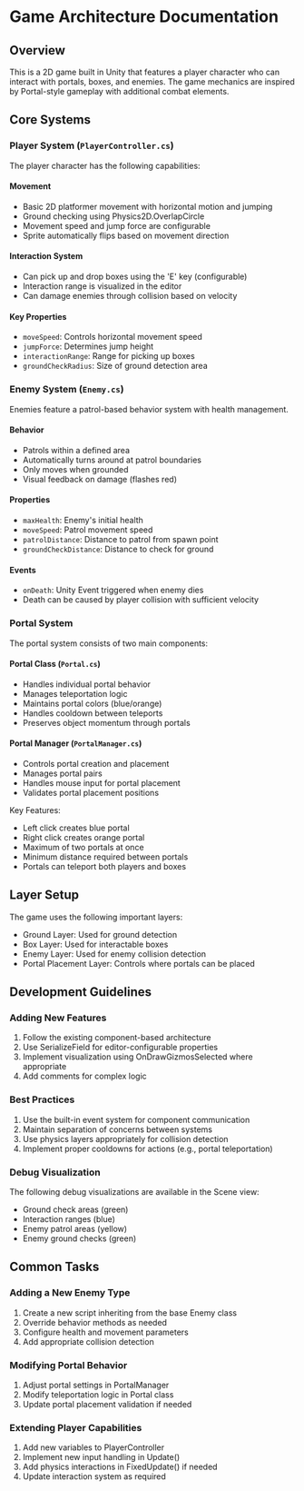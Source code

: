 # Game Architecture Documentation

## Overview
This is a 2D game built in Unity that features a player character who can interact with portals, boxes, and enemies. The game mechanics are inspired by Portal-style gameplay with additional combat elements.

## Core Systems

### Player System (`PlayerController.cs`)
The player character has the following capabilities:

#### Movement
- Basic 2D platformer movement with horizontal motion and jumping
- Ground checking using Physics2D.OverlapCircle
- Movement speed and jump force are configurable
- Sprite automatically flips based on movement direction

#### Interaction System
- Can pick up and drop boxes using the 'E' key (configurable)
- Interaction range is visualized in the editor
- Can damage enemies through collision based on velocity

#### Key Properties
- `moveSpeed`: Controls horizontal movement speed
- `jumpForce`: Determines jump height
- `interactionRange`: Range for picking up boxes
- `groundCheckRadius`: Size of ground detection area

### Enemy System (`Enemy.cs`)
Enemies feature a patrol-based behavior system with health management.

#### Behavior
- Patrols within a defined area
- Automatically turns around at patrol boundaries
- Only moves when grounded
- Visual feedback on damage (flashes red)

#### Properties
- `maxHealth`: Enemy's initial health
- `moveSpeed`: Patrol movement speed
- `patrolDistance`: Distance to patrol from spawn point
- `groundCheckDistance`: Distance to check for ground

#### Events
- `onDeath`: Unity Event triggered when enemy dies
- Death can be caused by player collision with sufficient velocity

### Portal System
The portal system consists of two main components:

#### Portal Class (`Portal.cs`)
- Handles individual portal behavior
- Manages teleportation logic
- Maintains portal colors (blue/orange)
- Handles cooldown between teleports
- Preserves object momentum through portals

#### Portal Manager (`PortalManager.cs`)
- Controls portal creation and placement
- Manages portal pairs
- Handles mouse input for portal placement
- Validates portal placement positions

Key Features:
- Left click creates blue portal
- Right click creates orange portal
- Maximum of two portals at once
- Minimum distance required between portals
- Portals can teleport both players and boxes

## Layer Setup
The game uses the following important layers:
- Ground Layer: Used for ground detection
- Box Layer: Used for interactable boxes
- Enemy Layer: Used for enemy collision detection
- Portal Placement Layer: Controls where portals can be placed

## Development Guidelines

### Adding New Features
1. Follow the existing component-based architecture
2. Use SerializeField for editor-configurable properties
3. Implement visualization using OnDrawGizmosSelected where appropriate
4. Add comments for complex logic

### Best Practices
1. Use the built-in event system for component communication
2. Maintain separation of concerns between systems
3. Use physics layers appropriately for collision detection
4. Implement proper cooldowns for actions (e.g., portal teleportation)

### Debug Visualization
The following debug visualizations are available in the Scene view:
- Ground check areas (green)
- Interaction ranges (blue)
- Enemy patrol areas (yellow)
- Enemy ground checks (green)

## Common Tasks

### Adding a New Enemy Type
1. Create a new script inheriting from the base Enemy class
2. Override behavior methods as needed
3. Configure health and movement parameters
4. Add appropriate collision detection

### Modifying Portal Behavior
1. Adjust portal settings in PortalManager
2. Modify teleportation logic in Portal class
3. Update portal placement validation if needed

### Extending Player Capabilities
1. Add new variables to PlayerController
2. Implement new input handling in Update()
3. Add physics interactions in FixedUpdate() if needed
4. Update interaction system as required